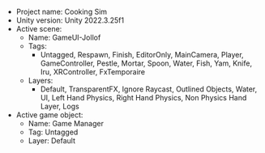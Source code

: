 <!-- UNITY CODE ASSIST INSTRUCTIONS START -->
- Project name: Cooking Sim
- Unity version: Unity 2022.3.25f1
- Active scene:
  - Name: GameUI-Jollof
  - Tags:
    - Untagged, Respawn, Finish, EditorOnly, MainCamera, Player, GameController, Pestle, Mortar, Spoon, Water, Fish, Yam, Knife, Iru, XRController, FxTemporaire
  - Layers:
    - Default, TransparentFX, Ignore Raycast, Outlined Objects, Water, UI, Left Hand Physics, Right Hand Physics, Non Physics Hand Layer, Logs
- Active game object:
  - Name: Game Manager
  - Tag: Untagged
  - Layer: Default
<!-- UNITY CODE ASSIST INSTRUCTIONS END -->